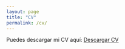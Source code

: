 ```yaml
---
layout: page
title: "CV"
permalink: /cv/
---
```


Puedes descargar mi CV aquí: [Descargar CV](../assets/cv.pdf)

